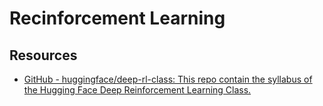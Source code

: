 # Recinforcement Learning


## Resources

- [GitHub - huggingface/deep-rl-class: This repo contain the syllabus of the Hugging Face Deep Reinforcement Learning Class.](https://github.com/huggingface/deep-rl-class)